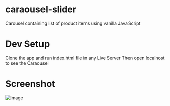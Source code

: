 # caraousel-slider
Carousel containing list of product items using vanilla JavaScript

# Dev Setup
Clone the app and run index.html file in any Live Server
Then open localhost to see the Caraousel

# Screenshot 
![image](https://user-images.githubusercontent.com/56883443/104128557-3a175080-538e-11eb-8567-dab751b41c39.png)

